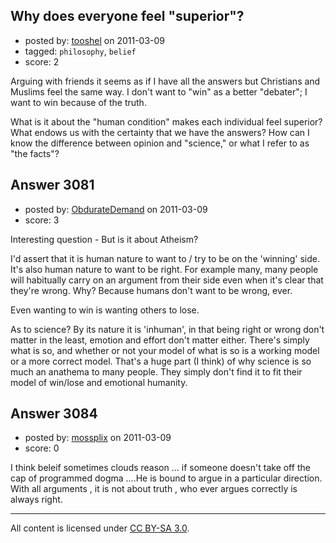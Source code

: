 ## Why does everyone feel "superior"?

- posted by: [tooshel](https://stackexchange.com/users/-1/817-tooshel) on 2011-03-09
- tagged: `philosophy`, `belief`
- score: 2

Arguing with friends it seems as if I have all the answers but Christians and Muslims feel the same way. I don't want to "win" as a better "debater"; I want to win because of the truth. 

What is it about the "human condition" makes each individual feel superior? What endows us with the certainty that we have the answers? How can I know the difference between opinion and "science," or what I refer to as "the facts"?




## Answer 3081

- posted by: [ObdurateDemand](https://stackexchange.com/users/-1/524-obduratedemand) on 2011-03-09
- score: 3

Interesting question - But is it about Atheism?

I'd assert that it is human nature to want to / try to be on the 'winning' side.  It's also human nature to want to be right.  For example many, many people will habitually carry on an argument from their side even when it's clear that they're wrong.  Why? Because humans don't want to be wrong, ever.

Even wanting to win is wanting others to lose.  

As to science?  By its nature it is 'inhuman', in that being right or wrong don't matter in the least, emotion and effort don't matter either.  There's simply what is so, and whether or not your model of what is so is a working model or a more correct model.  That's a huge part (I think) of why science is so much an anathema to many people.  They simply don't find it to fit their model of win/lose and emotional humanity.




## Answer 3084

- posted by: [mossplix](https://stackexchange.com/users/-1/1228-mossplix) on 2011-03-09
- score: 0

I think beleif sometimes clouds reason ... if someone doesn't take off the cap of programmed dogma ....He is bound to argue in a particular direction. With all arguments , it is not about truth , who ever argues correctly is always right.



---

All content is licensed under [CC BY-SA 3.0](https://creativecommons.org/licenses/by-sa/3.0/).
